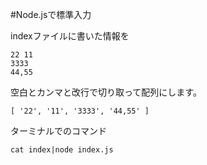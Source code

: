 #Node.jsで標準入力

indexファイルに書いた情報を 

	22 11
	3333
	44,55
	
空白とカンマと改行で切り取って配列にします。 

	[ '22', '11', '3333', '44,55' ]


ターミナルでのコマンド 
	
	cat index|node index.js
